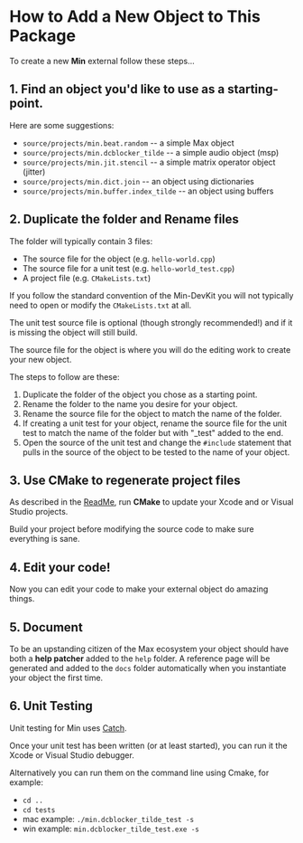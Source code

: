 # How to Add a New Object to This Package

To create a new **Min** external follow these steps...


## 1. Find an object you'd like to use as a starting-point.
Here are some suggestions:

* `source/projects/min.beat.random` -- a simple Max object
* `source/projects/min.dcblocker_tilde` -- a simple audio object (msp)
* `source/projects/min.jit.stencil` -- a simple matrix operator object (jitter)
* `source/projects/min.dict.join` -- an object using dictionaries
* `source/projects/min.buffer.index_tilde` -- an object using buffers

## 2. Duplicate the folder and Rename files

The folder will typically contain 3 files:

* The source file for the object (e.g. `hello-world.cpp`)
* The source file for a unit test (e.g. `hello-world_test.cpp`)
* A project file (e.g. `CMakeLists.txt`)

If you follow the standard convention of the Min-DevKit you will not typically need to open or modify the `CMakeLists.txt` at all.

The unit test source file is optional (though strongly recommended!) and if it is missing the object will still build.

The source file for the object is where you will do the editing work to create your new object.

The steps to follow are these:

1. Duplicate the folder of the object you chose as a starting point.
2. Rename the folder to the name you desire for your object.
3. Rename the source file for the object to match the name of the folder.
4. If creating a unit test for your object, rename the source file for the unit test to match the name of the folder but with "_test" added to the end.
5. Open the source of the unit test and change the `#include` statement that pulls in the source of the object to be tested to the name of your object.


## 3. Use CMake to regenerate project files

As described in the [ReadMe](https://github.com/Cycling74/min-devkit), run **CMake** to update your Xcode and or Visual Studio projects.

Build your project before modifying the source code to make sure everything is sane.


## 4. Edit your code!

Now you can edit your code to make your external object do amazing things.


## 5. Document

To be an upstanding citizen of the Max ecosystem your object should have both a **help patcher** added to the `help` folder. A reference page will be generated and added to the `docs` folder automatically when you instantiate your object the first time.

## 6. Unit Testing

Unit testing for Min uses [Catch](https://github.com/philsquared/Catch/blob/master/docs/tutorial.md).

Once your unit test has been written (or at least started), you can run it the Xcode or Visual Studio debugger.

Alternatively you can run them on the command line using Cmake, for example:

* `cd ..`
* `cd tests`
* mac example: `./min.dcblocker_tilde_test -s`
* win example: `min.dcblocker_tilde_test.exe -s`
